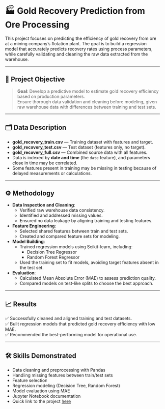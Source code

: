 # 🏭 Gold Recovery Prediction from Ore Processing

This project focuses on predicting the efficiency of gold recovery from ore at a mining company’s flotation plant. The goal is to build a regression model that accurately predicts recovery rates using process parameters, while carefully validating and cleaning the raw data extracted from the warehouse.

---

## 📌 Project Objective

> **Goal**: Develop a predictive model to estimate gold recovery efficiency based on production parameters.  
> Ensure thorough data validation and cleaning before modeling, given raw warehouse data with differences between training and test sets.

---

## 🗂️ Data Description

- **gold_recovery_train.csv** — Training dataset with features and target.  
- **gold_recovery_test.csv** — Test dataset (features only, no target).  
- **gold_recovery_full.csv** — Combined source data with all features.  
- Data is indexed by **date and time** (the `date` feature), and parameters close in time may be correlated.
- Some features present in training may be missing in testing because of delayed measurements or calculations.

---

## ⚙️ Methodology

- **Data Inspection and Cleaning**:
  - Verified raw warehouse data consistency.
  - Identified and addressed missing values.
  - Ensured no data leakage by aligning training and testing features.
- **Feature Engineering**:
  - Selected shared features between train and test sets.
  - Created and compared feature sets for modeling.
- **Model Building**:
  - Trained regression models using Scikit-learn, including:
    - Decision Tree Regressor
    - Random Forest Regressor
  - Used the training set to fit models, avoiding target features absent in the test set.
- **Evaluation**:
  - Calculated Mean Absolute Error (MAE) to assess prediction quality.
  - Compared models on test-like splits to choose the best approach.

---

## 📈 Results

✅ Successfully cleaned and aligned training and test datasets.  
✅ Built regression models that predicted gold recovery efficiency with low MAE.  
✅ Recommended the best-performing model for operational use.

---

## 🛠️ Skills Demonstrated

- Data cleaning and preprocessing with Pandas
- Handling missing features between train/test sets
- Feature selection
- Regression modeling (Decision Tree, Random Forest)
- Model evaluation using MAE
- Jupyter Notebook documentation
- Quick link to the project [here](https://github.com/Jolay96/TripleTenProjects-/blob/main/Gold%20Recovery/Gold%20Recovery.ipynb)